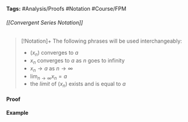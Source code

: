 **Tags:** #Analysis/Proofs #Notation #Course/FPM 
###### [[Convergent Series Notation]]
> [!Notation]+
> The following phrases will be used interchangeably:
> - $(x_{n})$ converges to $a$
> - $x_{n}$ converges to $a$ as $n$ goes to infinity
> - $x_{n}\to a$ as $n\to\infty$
> - $\displaystyle\lim_{ n \to \infty } x_{n} = a$
> - the *limit* of $(x_{n})$ exists and is equal to $a$

#### Proof

#### Example